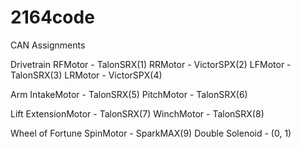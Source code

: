 # 2164code

CAN Assignments

  Drivetrain
    RFMotor - TalonSRX(1)
    RRMotor - VictorSPX(2)
    LFMotor - TalonSRX(3)
    LRMotor - VictorSPX(4)

  Arm
    IntakeMotor - TalonSRX(5)
    PitchMotor - TalonSRX(6)

  Lift
    ExtensionMotor - TalonSRX(7)
    WinchMotor - TalonSRX(8)

  Wheel of Fortune
    SpinMotor - SparkMAX(9)
    Double Solenoid - (0, 1)

